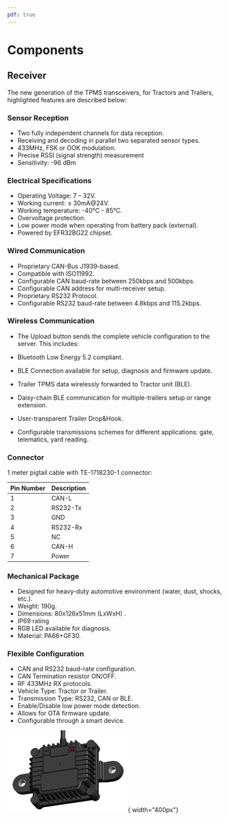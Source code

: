 ```yaml
---
pdf: true
---
```


# Components

## Receiver

The new generation of the TPMS transceivers, for Tractors and Trailers, highlighted features are described below:

### Sensor Reception

- Two fully independent channels for data reception.
- Receiving and decoding in parallel two separated sensor types.
- 433MHz, FSK or OOK modulation.
- Precise RSSI (signal strength) measurement
- Sensitivity: -96 dBm

### Electrical Specifications

- Operating Voltage: 7 – 32V.
- Working current: ≤ 30mA@24V.
- Working temperature: -40°C - 85°C.
- Overvoltage protection.
- Low power mode when operating from battery pack (external).
- Powered by EFR32BG22 chipset.

### Wired Communication

- Proprietary CAN-Bus J1939-based.
- Compatible with ISO11992.
- Configurable CAN baud-rate between 250kbps and 500kbps.
- Configurable CAN address for multi-receiver setup.
- Proprietary RS232 Protocol.
- Configurable RS232 baud-rate between 4.8kbps and 115.2kbps.
  
### Wireless Communication

- The Upload button sends the complete vehicle configuration to the server. This includes:
  
- Bluetooth Low Energy 5.2 compliant.
- BLE Connection available for setup, diagnosis and firmware update.
- Trailer TPMS data wirelessly forwarded to Tractor unit (BLE).
- Daisy-chain BLE communication for multiple-trailers setup or range extension.
- User-transparent Trailer Drop&Hook.
- Configurable transmissions schemes for different applications: gate, telematics, yard reading.

### Connector

1 meter pigtail cable with TE-1718230-1 connector:

|**Pin Number** | **Description**                        |
|----------------|--------|
| 1  | CAN-L        |
| 2  | RS232-Tx     |
| 3  | GND          |
| 4  | RS232-Rx     |
| 5  | NC           |
| 6  | CAN-H        |
| 7  | Power        |

### Mechanical Package

- Designed for heavy-duty automotive environment (water, dust, shocks, etc.).
- Weight: 190g.
- Dimensions: 80x126x51mm (LxWxH) .
- IP69 rating
- RGB LED available for diagnosis.
- Material: PA66+GF30.

### Flexible Configuration

- CAN and RS232 baud-rate configuration.
- CAN Termination resistor ON/OFF.
- RF 433MHz RX protocols.
- Vehicle Type: Tractor or Trailer.
- Transmission Type: RS232, CAN or BLE.
- Enable/Disable low power mode detection.
- Allows for OTA firmware update.
- Configurable through a smart device.

![App Screenshot](images/receiver.png){ width="400px"}
